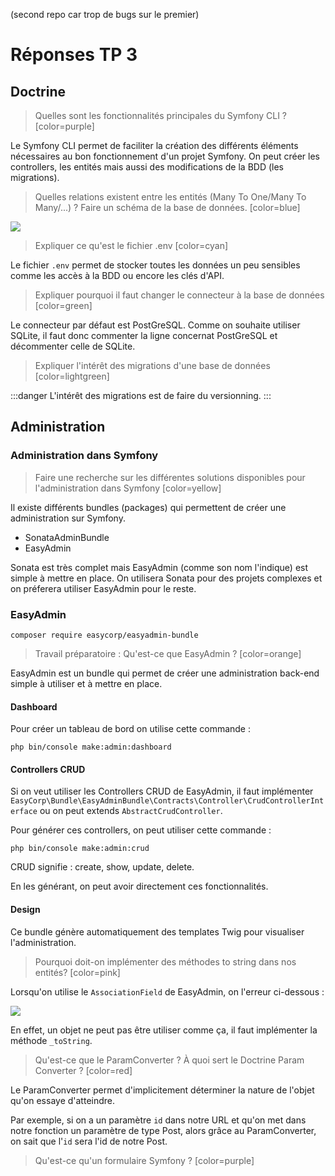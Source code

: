 (second repo car trop de bugs sur le premier) 

# Réponses TP 3 

## Doctrine 

> Quelles sont les fonctionnalités principales du Symfony CLI ? 
> [color=purple]

Le Symfony CLI permet de faciliter la création des différents éléments nécessaires au bon fonctionnement d'un projet Symfony. On peut créer les controllers, les entités mais aussi des modifications de la BDD (les migrations).


> Quelles relations existent entre les entités (Many To One/Many To Many/...) ? Faire un schéma de la base de données.
> [color=blue] 

![](https://i.imgur.com/JzRL2Dn.png)


> Expliquer ce qu'est le fichier .env
> [color=cyan]

Le fichier ``.env`` permet de stocker toutes les données un peu sensibles comme les accès à la BDD ou encore les clés d'API. 

> Expliquer pourquoi il faut changer le connecteur à la base de données 
> [color=green]

Le connecteur par défaut est PostGreSQL. Comme on souhaite utiliser SQLite, il faut donc commenter la ligne concernat PostGreSQL et décommenter celle de SQLite. 

> Expliquer l'intérêt des migrations d'une base de données 
> [color=lightgreen]

:::danger
L'intérêt des migrations est de faire du versionning. 
:::


## Administration 

### Administration dans Symfony 

> Faire une recherche sur les différentes solutions disponibles pour l'administration dans Symfony
> [color=yellow] 

Il existe différents bundles (packages) qui permettent de créer une administration sur Symfony. 

* SonataAdminBundle 
* EasyAdmin 

Sonata est très complet mais EasyAdmin (comme son nom l'indique) est simple à mettre en place. 
On utilisera Sonata pour des projets complexes et on préferera utiliser EasyAdmin pour le reste. 

### EasyAdmin 

```php=
composer require easycorp/easyadmin-bundle
```

> Travail préparatoire : Qu'est-ce que EasyAdmin ? 
> [color=orange]

EasyAdmin est un bundle qui permet de créer une administration back-end simple à utiliser et à mettre en place. 

#### Dashboard

Pour créer un tableau de bord on utilise cette commande : 
```php=
php bin/console make:admin:dashboard
```

#### Controllers CRUD

Si on veut utiliser les Controllers CRUD de EasyAdmin, il faut implémenter ``EasyCorp\Bundle\EasyAdminBundle\Contracts\Controller\CrudControllerInterface`` ou on peut extends ``AbstractCrudController``.

Pour générer ces controllers, on peut utiliser cette commande : 
```php= 
php bin/console make:admin:crud
```

CRUD signifie : create, show, update, delete.

En les générant, on peut avoir directement ces fonctionnalités. 

#### Design 

Ce bundle génère automatiquement des templates Twig pour visualiser l'administration. 

> Pourquoi doit-on implémenter des méthodes to string dans nos entités? 
> [color=pink]

Lorsqu'on utilise le ``AssociationField`` de EasyAdmin, on l'erreur ci-dessous : 

![](https://i.imgur.com/j2hyCJf.png)

En effet, un objet ne peut pas être utiliser comme ça, il faut implémenter la méthode ``_toString``.

> Qu'est-ce que le ParamConverter ? À quoi sert le Doctrine Param Converter ? 
> [color=red]

Le ParamConverter permet d'implicitement déterminer la nature de l'objet qu'on essaye d'atteindre. 

Par exemple, si on a un paramètre ``id`` dans notre URL et qu'on met dans notre fonction un paramètre de type Post, alors grâce au ParamConverter, on sait que l'``id`` sera l'id de notre Post. 

> Qu'est-ce qu'un formulaire Symfony ? 
> [color=purple]



